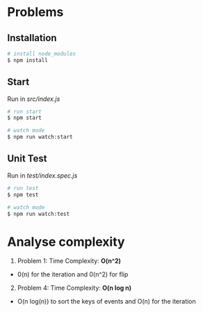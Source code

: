 # Problems

## Installation

```bash
# install node_modules
$ npm install
```

## Start

Run in _src/index.js_

```bash
# run start
$ npm start

# watch mode
$ npm run watch:start
```

## Unit Test

Run in _test/index.spec.js_

```bash
# run test
$ npm test

# watch mode
$ npm run watch:test
```

# Analyse complexity

1. Problem 1: Time Complexity: **O(n^2)**
- 0(n) for the iteration and 0(n^2) for flip

2. Problem 4: Time Complexity: **O(n log n)**
- O(n log(n)) to sort the keys of events and O(n) for the iteration

